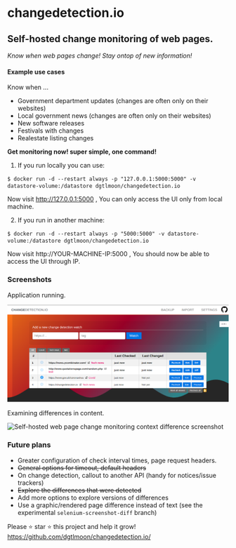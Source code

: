 #  changedetection.io

## Self-hosted change monitoring of web pages.

_Know when web pages change! Stay ontop of new information!_


#### Example use cases

Know when ...

- Government department updates (changes are often only on their websites)
- Local government news (changes are often only on their websites)
- New software releases 
- Festivals with changes
- Realestate listing changes


**Get monitoring now! super simple, one command!**

1. If you run locally you can use:
```
$ docker run -d --restart always -p "127.0.0.1:5000:5000" -v datastore-volume:/datastore dgtlmoon/changedetection.io
```  
Now visit http://127.0.0.1:5000 , You can only access the UI only from local machine.

2. If you run in another machine:
```
$ docker run -d --restart always -p "5000:5000" -v datastore-volume:/datastore dgtlmoon/changedetection.io
```  
Now visit http://YOUR-MACHINE-IP:5000 , You should now be able to access the UI through IP.  
  
### Screenshots

Application running.

![Self-hosted web page change monitoring application screenshot](screenshot.png?raw=true "Self-hosted web page change monitoring screenshot")

Examining differences in content.

![Self-hosted web page change monitoring context difference screenshot](screenshot-diff.png?raw=true "Self-hosted web page change monitoring context difference screenshot")

### Future plans

- Greater configuration of check interval times, page request headers.
- ~~General options for timeout, default headers~~
- On change detection, callout to another API (handy for notices/issue trackers)
- ~~Explore the differences that were detected~~ 
- Add more options to explore versions of differences
- Use a graphic/rendered page difference instead of text (see the experimental `selenium-screenshot-diff` branch)

 
Please :star: star :star: this project and help it grow! https://github.com/dgtlmoon/changedetection.io/
